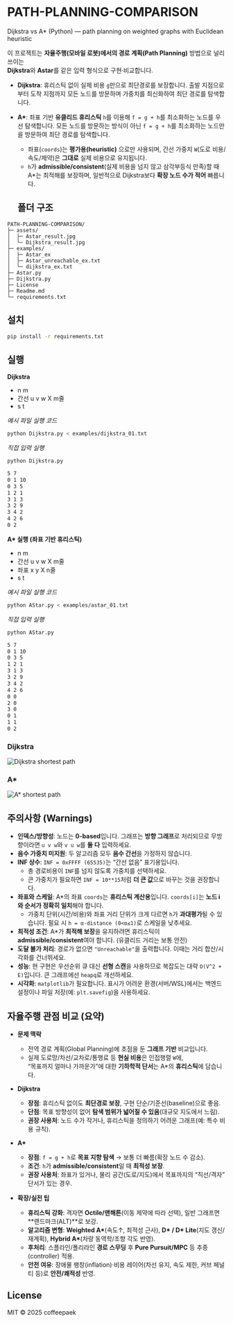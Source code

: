 # PATH-PLANNING-COMPARISON
Dijkstra vs A* (Python) — path planning on weighted graphs with Euclidean heuristic

이 프로젝트는 **자율주행(모바일 로봇)에서의 경로 계획(Path Planning)** 방법으로 널리 쓰이는  
**Dijkstra**와 **Astar**를 같은 입력 형식으로 구현·비교합니다.

- **Dijkstra**: 휴리스틱 없이 실제 비용 `g`만으로 최단경로를 보장합니다. 출발 지점으로부터 도착 지점까지 모든 노드를 방문하며 가중치를 최신화하여 최단 경로를 탐색합니다.

- **A\***: 좌표 기반 **유클리드 휴리스틱** `h`를 이용해 `f = g + h`를 최소화하는 노드를 우선 탐색합니다. 모든 노드를 방문하는 방식이 아닌 `f = g + h`를 최소화하는 노드만을 방문하여 최단 경로를 탐색합니다.
  - 좌표(`coords`)는 **평가용(heuristic)** 으로만 사용되며, 간선 가중치 `W`(도로 비용/속도/제약)은 **그대로** 실제 비용으로 유지됩니다.  
  - `h`가 **admissible/consistent**(실제 비용을 넘지 않고 삼각부등식 만족)할 때 A\*는 최적해를 보장하며, 일반적으로 Dijkstra보다 **확장 노드 수가 적어** 빠릅니다.


  ## 폴더 구조
```
PATH-PLANNING-COMPARISON/
├─ assets/
│  ├─ Astar_result.jpg
│  └─ Dijkstra_result.jpg
├─ examples/
│  ├─ Astar_ex
│  ├─ Astar_unreachable_ex.txt
│  └─ dijkstra_ex.txt
├─ Astar.py
├─ Dijkstra.py
├─ License
├─ Readme.md
└─ requirements.txt
```

## 설치
```bash
pip install -r requirements.txt
```

## 실행
**Dijkstra**
    
-  n m
- 간선 u v w X m줄
- s t


*예시 파일 실행 코드*
```bash
python Dijkstra.py < examples/dijkstra_01.txt
```
*직접 입력 실행*
```bash
python Dijkstra.py

5 7
0 1 10
0 3 5
1 2 1
3 1 3
3 2 9
3 4 2
4 2 6
0 2
```

**A\* 실행 (좌표 기반 휴리스틱)**
-  n m
- 간선 u v w X m줄
- 좌표 x y X n줄
- s t

*예시 파일 실행 코드*
```bash
python AStar.py < examples/astar_01.txt
```
*직접 입력 실행*
```bash
python AStar.py

5 7
0 1 10
0 3 5
1 2 1
3 1 3
3 2 9
3 4 2
4 2 6
0 0
2 0
3 0
0 1
1 1
0 2
```

### Dijkstra
![Dijkstra shortest path](assets/Dijkstra_result.jpg)

### A*
![A* shortest path](assets/Astar_result.jpg)


## 주의사항 (Warnings)
- **인덱스/방향성**: 노드는 **0-based**입니다. 그래프는 **방향 그래프**로 처리되므로 무방향이라면 `u v w`와 `v u w`를 **둘 다** 입력하세요.
- **음수 가중치 미지원**: 두 알고리즘 모두 **음수 간선**을 가정하지 않습니다.
- **INF 상수**: `INF = 0xFFFF (65535)`는 “간선 없음” 표기용입니다.  
  - 총 경로비용이 `INF`를 넘지 않도록 가중치를 선택하세요.  
  - 큰 가중치가 필요하면 `INF = 10**15`처럼 **더 큰 값**으로 바꾸는 것을 권장합니다.
- **좌표와 스케일**: A\*의 좌표 `coords`는 **휴리스틱 계산용**입니다. `coords[i]`는 **노드 i와 순서가 정확히 일치**해야 합니다.  
  - 가중치 단위(시간/비용)와 좌표 거리 단위가 크게 다르면 `h`가 **과대평가**될 수 있습니다. 필요 시 `h = α·distance (0<α≤1)`로 스케일을 낮추세요.
- **최적성 조건**: A\*가 **최적해 보장**을 유지하려면 휴리스틱이 **admissible/consistent**여야 합니다. (유클리드 거리는 보통 안전)
- **도달 불가 처리**: 경로가 없으면 `"Unreachable"`을 출력합니다. 이때는 거리 합산/시각화를 건너뛰세요.
- **성능**: 현 구현은 우선순위 큐 대신 **선형 스캔**을 사용하므로 복잡도는 대략 `O(V^2 + E)`입니다. 큰 그래프에선 `heapq`로 개선하세요.
- **시각화**: `matplotlib`가 필요합니다. 표시가 어려운 환경(서버/WSL)에서는 백엔드 설정이나 파일 저장(예: `plt.savefig`)을 사용하세요.




## 자율주행 관점 비교 (요약)
- **문제 맥락**  
  - 전역 경로 계획(Global Planning)에 초점을 둔 **그래프 기반** 비교입니다.  
  - 실제 도로망/차선/교차로/통행료 등 **현실 비용**은 인접행렬 `W`에,  
    “목표까지 얼마나 가까운가”에 대한 **기하학적 단서**는 A\*의 **휴리스틱**에 담습니다.

- **Dijkstra**  
  - **장점**: 휴리스틱 없이도 **최단경로 보장**, 구현 단순/기준선(baseline)으로 좋음.  
  - **단점**: 목표 방향성이 없어 **탐색 범위가 넓어질 수 있음**(대규모 지도에서 느림).  
  - **권장 사용처**: 노드 수가 작거나, 휴리스틱을 정의하기 어려운 그래프(예: 특수 비용 규칙).

- **A\***  
  - **장점**: `f = g + h`로 **목표 지향 탐색** → 보통 더 빠름(확장 노드 수 감소).  
  - **조건**: `h`가 **admissible/consistent**일 때 **최적성 보장**.  
  - **권장 사용처**: 좌표가 있거나, 물리 공간(도로/지도)에서 목표까지의 “직선/격자” 단서가 있는 경우.

- **확장/실전 팁**  
  - **휴리스틱 강화**: 격자면 **Octile/맨해튼**(이동 제약에 따라 선택), 일반 그래프면 **랜드마크(ALT)**로 보강.  
  - **알고리즘 변형**: **Weighted A\***(속도↑, 최적성 근사), **D\* / D\* Lite**(지도 갱신/재계획), **Hybrid A\***(차량 동역학/조향 각도 반영).  
  - **후처리**: 스플라인/폴리라인 **경로 스무딩** 후 **Pure Pursuit/MPC** 등 추종(controller) 적용.  
  - **안전 여유**: 장애물 팽창(inflation)·비용 레이어(차선 유지, 속도 제한, 커브 페널티 등)로 **안전/쾌적성** 반영.

## License
MIT © 2025 coffeepaek






